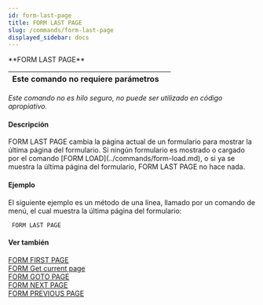 ```yaml
---
id: form-last-page
title: FORM LAST PAGE
slug: /commands/form-last-page
displayed_sidebar: docs
---
```


<!--REF #_command_.FORM LAST PAGE.Syntax-->**FORM LAST PAGE**<!-- END REF-->
<!--REF #_command_.FORM LAST PAGE.Params-->
| Este comando no requiere parámetros |  |
| --- | --- |

<!-- END REF-->

*Este comando no es hilo seguro, no puede ser utilizado en código apropiativo.*


#### Descripción 

<!--REF #_command_.FORM LAST PAGE.Summary-->FORM LAST PAGE cambia la página actual de un formulario para mostrar la última página del formulario.<!-- END REF--> Si ningún formulario es mostrado o cargado por el comando [FORM LOAD](../commands/form-load.md), o si ya se muestra la última página del formulario, FORM LAST PAGE no hace nada.

#### Ejemplo 

El siguiente ejemplo es un método de una línea, llamado por un comando de menú, el cual muestra la última página del formulario:

```4d
 FORM LAST PAGE
```

#### Ver también 

[FORM FIRST PAGE](form-first-page.md)  
[FORM Get current page](form-get-current-page.md)  
[FORM GOTO PAGE](form-goto-page.md)  
[FORM NEXT PAGE](form-next-page.md)  
[FORM PREVIOUS PAGE](form-previous-page.md)  